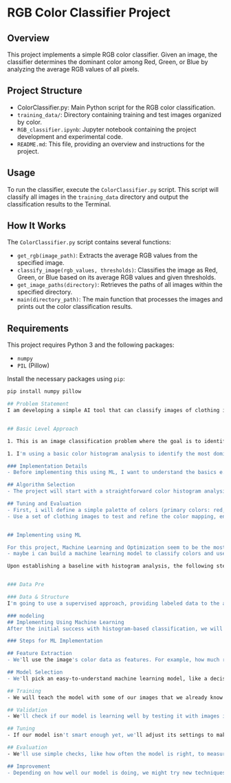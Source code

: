 
# RGB Color Classifier Project

## Overview
This project implements a simple RGB color classifier. Given an image, the classifier determines the dominant color among Red, Green, or Blue by analyzing the average RGB values of all pixels.

## Project Structure
- ColorClassifier.py: Main Python script for the RGB color classification.
- `training_data/`: Directory containing training and test images organized by color.
- `RGB_classifier.ipynb`: Jupyter notebook containing the project development and experimental code.
- `README.md`: This file, providing an overview and instructions for the project.

## Usage
To run the classifier, execute the `ColorClassifier.py` script. This script will classify all images in the `training_data` directory and output the classification results to the Terminal.

## How It Works
The `ColorClassifier.py` script contains several functions:
- `get_rgb(image_path)`: Extracts the average RGB values from the specified image.
- `classify_image(rgb_values, thresholds)`: Classifies the image as Red, Green, or Blue based on its average RGB values and given thresholds.
- `get_image_paths(directory)`: Retrieves the paths of all images within the specified directory.
- `main(directory_path)`: The main function that processes the images and prints out the color classification results.

## Requirements
This project requires Python 3 and the following packages:
- `numpy`
- `PIL` (Pillow)

Install the necessary packages using `pip`:
```sh
pip install numpy pillow

## Problem Statement 
I am developing a simple AI tool that can classify images of clothing items by their primary color (e.g., red, blue, green).


## Basic Level Approach

1. This is an image classification problem where the goal is to identify the primary color of a clothing item from its picture.

1. I'm using a basic color histogram analysis to identify the most dominant color in the image, mapping it to predefined color categories.

### Implementation Details
- Before implementing this using ML, I want to understand the basics e.g. image resolution versus number of pixels, clustering pixel values into groups, values to histograms and related python funcions and libs like NumPy and PIL (Pillow).

## Algorithm Selection
- The project will start with a straightforward color histogram analysis to classify images by the predominant color pixel.

## Tuning and Evaluation 
- First, i will define a simple palette of colors (primary colors: red, blue, yellow) to categorize clothing images.
- Use a set of clothing images to test and refine the color mapping, ensuring that most items are classified into the correct color category.


## Implementing using ML

For this project, Machine Learning and Optimization seem to be the most directly applicable technologies. 
- maybe i can build a machine learning model to classify colors and use optimization techniques to improve your model's accuracy. 

Upon establishing a baseline with histogram analysis, the following steps will introduce machine learning to enhance the classification accuracy and process scalability:


### Data Pre

### Data & Structure
I'm going to use a supervised approach, providing labeled data to the algo. The labeling is done by putting colored images three separate folders (red, green, blue), which will serve as labeled data for training the algorithm.

### modeling
## Implementing Using Machine Learning
After the initial success with histogram-based classification, we will introduce machine learning to make the tool more precise and capable of handling a larger variety of images.

### Steps for ML Implementation

## Feature Extraction
- We'll use the image's color data as features. For example, how much red, green, or blue is in an image.

## Model Selection
- We'll pick an easy-to-understand machine learning model, like a decision tree or K-Nearest Neighbors, to learn from the color features.

## Training
- We will teach the model with some of our images that we already know are red, green, or blue.

## Validation
- We'll check if our model is learning well by testing it with images it hasn't seen before.

## Tuning
- If our model isn't smart enough yet, we'll adjust its settings to make it better.

## Evaluation
- We'll use simple checks, like how often the model is right, to measure how good it is at classifying new images.

## Improvement
- Depending on how well our model is doing, we might try new techniques or tweak our features to make it even better.
